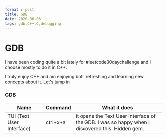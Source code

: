 ```yaml
---
format : post
title: GDB 
date: 2020-06-06
tags: gdb,C++,C,debugging
---
```


# GDB

I have been coding quite a bit lately for #leetcode30daychallenge and I choose mostly to do it in C++. 

I truly enjoy C++ and am enjoying both refreshing and learning new concepts about it. Let's jump in

### GDB 

| Name                      | Command  | What it does                                                 |
| ------------------------- | -------- | ------------------------------------------------------------ |
| TUI (Text User Interface) | ctrl+x+a | it opens the Text User Interface of the GDB. I was so happy when I discovered this. Hidden gem. |

